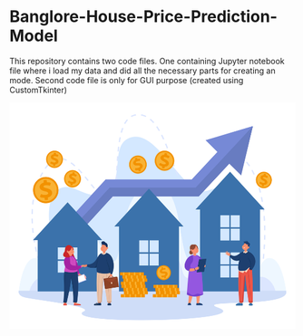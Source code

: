 # Banglore-House-Price-Prediction-Model
This repository contains two code files. One containing Jupyter notebook file where i load my data and did all the necessary parts for creating an mode. Second code file is only for GUI purpose (created using CustomTkinter)
<html>
  <body>
    <img src = 'https://github.com/rahmankhan2241/Banglore-House-Price-Prediction-Model/blob/main/House.jpg' width = 600; height = 400></img>
  </body>
</html>
